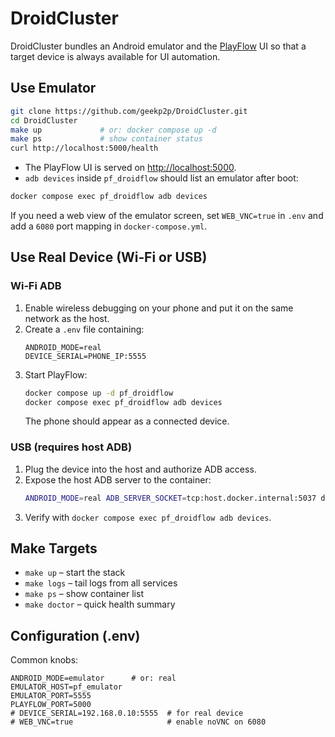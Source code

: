 # DroidCluster

DroidCluster bundles an Android emulator and the [PlayFlow](https://github.com/geekp2p/PlayFlow) UI so that a target device is always available for UI automation.

## Use Emulator

```bash
git clone https://github.com/geekp2p/DroidCluster.git
cd DroidCluster
make up             # or: docker compose up -d
make ps             # show container status
curl http://localhost:5000/health
```

- The PlayFlow UI is served on [http://localhost:5000](http://localhost:5000).
- `adb devices` inside `pf_droidflow` should list an emulator after boot:

```bash
docker compose exec pf_droidflow adb devices
```

If you need a web view of the emulator screen, set `WEB_VNC=true` in `.env` and add a `6080` port mapping in `docker-compose.yml`.

## Use Real Device (Wi‑Fi or USB)

### Wi‑Fi ADB
1. Enable wireless debugging on your phone and put it on the same network as the host.
2. Create a `.env` file containing:
   ```env
   ANDROID_MODE=real
   DEVICE_SERIAL=PHONE_IP:5555
   ```
3. Start PlayFlow:
   ```bash
   docker compose up -d pf_droidflow
   docker compose exec pf_droidflow adb devices
   ```
   The phone should appear as a connected device.

### USB (requires host ADB)
1. Plug the device into the host and authorize ADB access.
2. Expose the host ADB server to the container:
   ```bash
   ANDROID_MODE=real ADB_SERVER_SOCKET=tcp:host.docker.internal:5037 docker compose up -d pf_droidflow
   ```
3. Verify with `docker compose exec pf_droidflow adb devices`.

## Make Targets
- `make up` – start the stack
- `make logs` – tail logs from all services
- `make ps` – show container list
- `make doctor` – quick health summary

## Configuration (.env)
Common knobs:

```env
ANDROID_MODE=emulator      # or: real
EMULATOR_HOST=pf_emulator
EMULATOR_PORT=5555
PLAYFLOW_PORT=5000
# DEVICE_SERIAL=192.168.0.10:5555  # for real device
# WEB_VNC=true                     # enable noVNC on 6080
```
